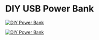 # DIY USB Power Bank

[![DIY Power Bank](https://thumbs.odycdn.com/b03adc0aecea8d43834b0d319ec7c167.jpeg)](https://odysee.com/@GNN_Tech:2/diy-power-bank-part-1:7 "DIY Power Bank")


[![DIY Power Bank](https://thumbs.odycdn.com/3f6483dbd4d7ba9917bec11b7db5f52d.jpeg)]([https://odysee.com/@GNN_Tech:2/diy-power-bank-part-1:7](https://odysee.com/@GNN_Tech:2/diy-power-bank-part-2:4) "DIY Power Bank")

